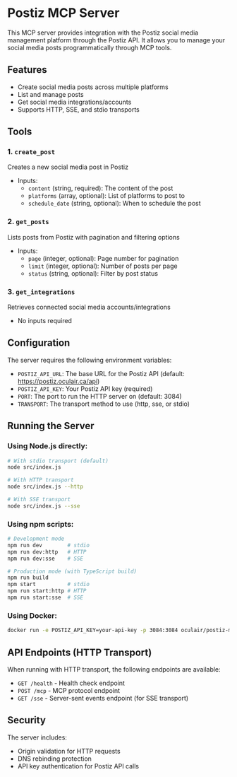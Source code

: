 # Postiz MCP Server

This MCP server provides integration with the Postiz social media management platform through the Postiz API. It allows you to manage your social media posts programmatically through MCP tools.

## Features

- Create social media posts across multiple platforms
- List and manage posts
- Get social media integrations/accounts
- Supports HTTP, SSE, and stdio transports

## Tools

### 1. `create_post`
Creates a new social media post in Postiz
- Inputs:
  - `content` (string, required): The content of the post
  - `platforms` (array, optional): List of platforms to post to
  - `schedule_date` (string, optional): When to schedule the post

### 2. `get_posts`
Lists posts from Postiz with pagination and filtering options
- Inputs:
  - `page` (integer, optional): Page number for pagination
  - `limit` (integer, optional): Number of posts per page
  - `status` (string, optional): Filter by post status

### 3. `get_integrations`
Retrieves connected social media accounts/integrations
- No inputs required

## Configuration

The server requires the following environment variables:

- `POSTIZ_API_URL`: The base URL for the Postiz API (default: https://postiz.oculair.ca/api)
- `POSTIZ_API_KEY`: Your Postiz API key (required)
- `PORT`: The port to run the HTTP server on (default: 3084)
- `TRANSPORT`: The transport method to use (http, sse, or stdio)

## Running the Server

### Using Node.js directly:
```bash
# With stdio transport (default)
node src/index.js

# With HTTP transport
node src/index.js --http

# With SSE transport
node src/index.js --sse
```

### Using npm scripts:
```bash
# Development mode
npm run dev        # stdio
npm run dev:http   # HTTP
npm run dev:sse    # SSE

# Production mode (with TypeScript build)
npm run build
npm start          # stdio
npm run start:http # HTTP
npm run start:sse  # SSE
```

### Using Docker:
```bash
docker run -e POSTIZ_API_KEY=your-api-key -p 3084:3084 oculair/postiz-mcp:latest
```

## API Endpoints (HTTP Transport)

When running with HTTP transport, the following endpoints are available:

- `GET /health` - Health check endpoint
- `POST /mcp` - MCP protocol endpoint
- `GET /sse` - Server-sent events endpoint (for SSE transport)

## Security

The server includes:
- Origin validation for HTTP requests
- DNS rebinding protection
- API key authentication for Postiz API calls
